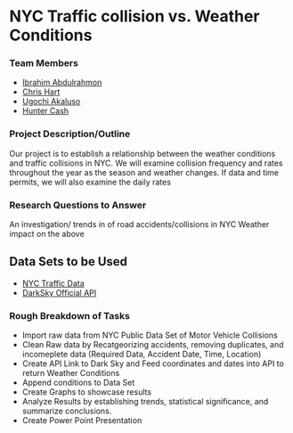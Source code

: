 # NYC Traffic collision vs. Weather Conditions

### Team Members

- [Ibrahim Abdulrahmon](https://github.com/abdulib "GitHub")
- [Chris Hart](https://github.com/zebuite "Github")
- [Ugochi Akaluso](https://github.com/ugochi "GitHub")
- [Hunter Cash](https://github.com/huntercash "GitHub")

### Project Description/Outline

Our project is to establish a relationship between the weather conditions and traffic collisions in NYC. We will examine collision frequency and rates throughout the year as the season and weather changes. If data and time permits, we will also examine the daily rates

### Research Questions to Answer

An investigation/ trends in of road accidents/collisions in NYC
Weather impact on the above
## Data Sets to be Used
- [NYC Traffic Data](https://data.cityofnewyork.us/Public-Safety/NYPD-Motor-Vehicle-Collisions/h9gi-nx95 "NYC Traffic Data")
- [DarkSky Official API](https://darksky.net/dev "Dark Sky API")

### Rough Breakdown of Tasks

- Import raw data from NYC Public Data Set of Motor Vehicle Collisions
- Clean Raw data by Recatgeorizing accidents, removing duplicates, and incomeplete data
(Required Data, Accident Date, Time, Location)
- Create API Link to Dark Sky and Feed coordinates and dates into API to return Weather Conditions
- Append conditions to Data Set
- Create Graphs to showcase results
- Analyze Results by establishing trends, statistical significance, and summarize conclusions.
- Create Power Point Presentation 
